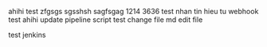 ahihi
test
zfgsgs
sgsshsh
sagfsgag
1214
3636
test nhan tin hieu tu webhook
test ahihi
update pipeline script
test change file md
edit file

test jenkins
